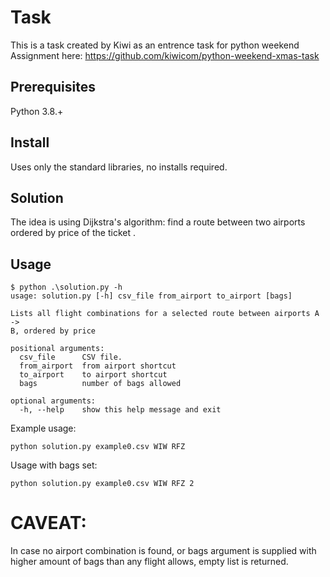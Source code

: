 # Task 

This is a task created by Kiwi as an entrence task for python weekend  
Assignment here: https://github.com/kiwicom/python-weekend-xmas-task



## Prerequisites
Python 3.8.+

## Install 
Uses only the standard libraries, no installs required.

## Solution
The idea is using Dijkstra's algorithm: find a route between two airports 
ordered by price of the ticket .

## Usage
```
$ python .\solution.py -h
usage: solution.py [-h] csv_file from_airport to_airport [bags]

Lists all flight combinations for a selected route between airports A ->
B, ordered by price

positional arguments:
  csv_file      CSV file.
  from_airport  from airport shortcut
  to_airport    to airport shortcut
  bags          number of bags allowed

optional arguments:
  -h, --help    show this help message and exit
```

Example usage:
```
python solution.py example0.csv WIW RFZ
```

Usage with bags set:
```
python solution.py example0.csv WIW RFZ 2
```

# CAVEAT: 
In case no airport combination is found, or bags argument is supplied with 
higher amount of bags than any flight allows, empty list is returned.






